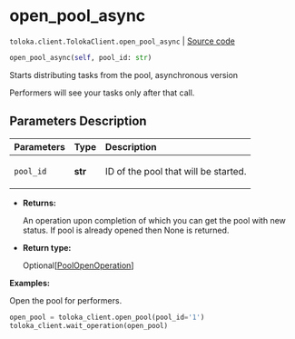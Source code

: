 # open_pool_async
`toloka.client.TolokaClient.open_pool_async` | [Source code](https://github.com/Toloka/toloka-kit/blob/v0.1.24/src/client/__init__.py#L44)

```python
open_pool_async(self, pool_id: str)
```

Starts distributing tasks from the pool, asynchronous version


Performers will see your tasks only after that call.

## Parameters Description

| Parameters | Type | Description |
| :----------| :----| :-----------|
`pool_id`|**str**|<p>ID of the pool that will be started.</p>

* **Returns:**

  An operation upon completion of which you can get the pool with new status. If pool is
already opened then None is returned.

* **Return type:**

  Optional\[[PoolOpenOperation](toloka.client.operations.PoolOpenOperation.md)\]

**Examples:**

Open the pool for performers.

```python
open_pool = toloka_client.open_pool(pool_id='1')
toloka_client.wait_operation(open_pool)
```
